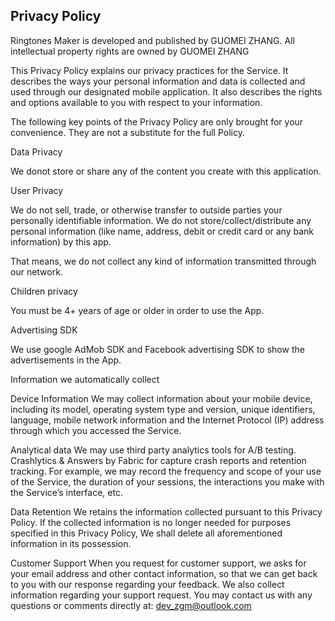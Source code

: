 ## Privacy Policy<br>
Ringtones Maker is developed and published by GUOMEI ZHANG. All intellectual property rights are owned by GUOMEI ZHANG
 
This Privacy Policy explains our privacy practices for the Service. It describes the ways your personal information and data is collected and used through our designated mobile application. It also describes the rights and options available to you with respect to your information.
 
The following key points of the Privacy Policy are only brought for your convenience. They are not a substitute for the full Policy.
 
Data Privacy
 
We donot store or share any of the content you create with this application.
 
User Privacy
 
We do not sell, trade, or otherwise transfer to outside parties your personally identifiable information. We do not store/collect/distribute any personal information (like name, address, debit or credit card or any bank information) by this app.
 
That means, we do not collect any kind of information transmitted through our network.
 
Children privacy
 
You must be 4+ years of age or older in order to use the App.
 
Advertising SDK
 
We use google AdMob SDK and Facebook advertising SDK to show the advertisements in the App.
 
Information we automatically collect
 
Device Information
We may collect information about your mobile device, including its model, operating system type and version, unique identifiers, language, mobile network information and the Internet Protocol (IP) address through which you accessed the Service.
 
Analytical data
We may use third party analytics tools for A/B testing. Crashlytics & Answers by Fabric for capture crash reports and retention tracking. For example, we may record the frequency and scope of your use of the Service, the duration of your sessions, the interactions you make with the Serviceʼs interface, etc.
 
Data Retention
We retains the information collected pursuant to this Privacy Policy. If the collected information is no longer needed for purposes specified in this Privacy Policy, We shall delete all aforementioned information in its possession.
 
Customer Support
When you request for customer support, we asks for your email address and other contact information, so that we can get back to you with our response regarding your feedback. We also collect information regarding your support request. You may contact us with any questions or comments directly at: dev_zgm@outlook.com
